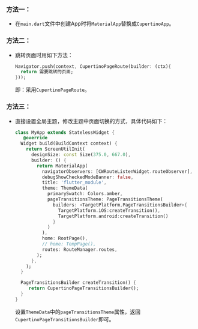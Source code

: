 ### 方法一：

* 在`main.dart`文件中创建App时将`MaterialApp`替换成`CupertinoApp`。

### 方法二：

* 跳转页面时用如下方法：

  ```dart
  Navigator.push(context, CupertinoPageRoute(builder: (ctx){
  	return 需要跳转的页面;
  }));
  ```

  即：采用`CupertinoPageRoute`。

### 方法三：

* 直接设置全局主题，修改主题中页面切换的方式，具体代码如下：

  ```dart
  class MyApp extends StatelessWidget {
     @override
    Widget build(BuildContext context) {
      return ScreenUtilInit(
        designSize: const Size(375.0, 667.0),
        builder: () {
          return MaterialApp(
            navigatorObservers: [CWRouteListenWidget.routeObserver],
            debugShowCheckedModeBanner: false,
            title: 'flutter_module',
            theme: ThemeData(
              primarySwatch: Colors.amber,
              pageTransitionsTheme: PageTransitionsTheme(
                builders: <TargetPlatform,PageTransitionsBuilder>{
                  TargetPlatform.iOS:createTransition(),
                  TargetPlatform.android:createTransition()
                }
              )
            ),
            home: RootPage(),
            // home: TempPage(),
            routes: RouteManager.routes,
          );
        },
      );
    }
  
    PageTransitionsBuilder createTransition() {
       return CupertinoPageTransitionsBuilder();
    }
  }
  ```

  设置`ThemeData`中的`pageTransitionsTheme`属性，返回`CupertinoPageTransitionsBuilder`即可。